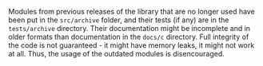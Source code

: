 Modules from previous releases of the library that are no longer used have
been put in the `src/archive` folder, and their tests (if any) are in the
`tests/archive` directory. Their documentation might be incomplete and in
older formats than documentation in the `docs/c` directory. Full integrity
of the code is not guaranteed - it might have memory leaks, it might not
work at all. Thus, the usage of the outdated modules is disencouraged.
